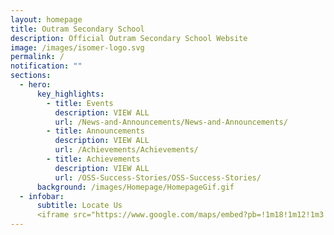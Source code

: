 ```yaml
---
layout: homepage
title: Outram Secondary School
description: Official Outram Secondary School Website
image: /images/isomer-logo.svg
permalink: /
notification: ""
sections:
  - hero:
      key_highlights:
        - title: Events
          description: VIEW ALL
          url: /News-and-Announcements/News-and-Announcements/
        - title: Announcements
          description: VIEW ALL
          url: /Achievements/Achievements/
        - title: Achievements
          description: VIEW ALL
          url: /OSS-Success-Stories/OSS-Success-Stories/
      background: /images/Homepage/HomepageGif.gif
  - infobar:
      subtitle: Locate Us
      <iframe src="https://www.google.com/maps/embed?pb=!1m18!1m12!1m3!1d3988.8125761348992!2d103.83490231525596!3d1.2865123621328116!2m3!1f0!2f0!3f0!3m2!1i1024!2i768!4f13.1!3m3!1m2!1s0x31da1976f103de97%3A0x882682fbd05898db!2sOutram%20Secondary%20School!5e0!3m2!1sen!2ssg!4v1670211256759!5m2!1sen!2ssg" width="600" height="450" style="border:0;" allowfullscreen="" loading="lazy" referrerpolicy="no-referrer-when-downgrade"></iframe>
---
```

